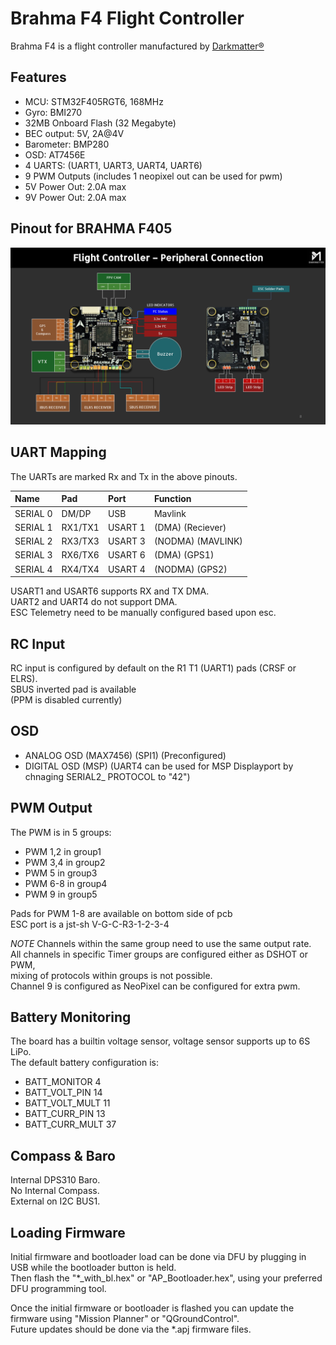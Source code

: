 
# Brahma F4 Flight Controller

Brahma F4 is a flight controller manufactured by [Darkmatter®](https://thedarkmatter.in)

## Features

- MCU: STM32F405RGT6, 168MHz
- Gyro: BMI270
- 32MB Onboard Flash (32 Megabyte)
- BEC output: 5V, 2A@4V
- Barometer: BMP280
- OSD: AT7456E
- 4 UARTS: (UART1, UART3, UART4, UART6)
- 9 PWM Outputs (includes 1 neopixel out can be used for pwm)
- 5V Power Out: 2.0A max
- 9V Power Out: 2.0A max



## Pinout for BRAHMA F405

![BrahmaF405](BRAHMA_F405-diagram.jpg "DM_BrahmaF4")



## UART Mapping

The UARTs are marked Rx and Tx in the above pinouts.

| Name     | Pad      | Port    |     Function        |
| :------- | :------- | :------ | :------------------ |
| SERIAL 0 | DM/DP    | USB     |  Mavlink            |
| SERIAL 1 | RX1/TX1  | USART 1 | (DMA)   (Reciever)  |
| SERIAL 2 | RX3/TX3  | USART 3 | (NODMA) (MAVLINK)       |
| SERIAL 3 | RX6/TX6 | USART 6| (DMA) (GPS1)      |
| SERIAL 4 | RX4/TX4  | USART 4 | (NODMA)   (GPS2)       |

USART1 and USART6 supports RX and TX DMA.  
UART2 and UART4 do not support DMA.  
ESC Telemetry need to be manually configured based upon esc.


## RC Input

 RC input is configured by default on the R1 T1 (UART1) pads (CRSF or ELRS).  
 SBUS inverted pad is available  
 (PPM is disabled currently)  


## OSD
- ANALOG OSD (MAX7456) (SPI1) (Preconfigured)  
- DIGITAL OSD (MSP)    (UART4 can be used for MSP Displayport by chnaging SERIAL2_
PROTOCOL to "42")  


## PWM Output

The PWM is in 5 groups:

- PWM 1,2 in group1
- PWM 3,4 in group2 
- PWM 5   in group3
- PWM 6-8 in group4
- PWM 9   in group5

 Pads for PWM 1-8 are available on bottom side of pcb  
 ESC port is a jst-sh V-G-C-R3-1-2-3-4  

*NOTE*
 Channels within the same group need to use the same output rate.  
 All channels in specific Timer groups are configured either as DSHOT or PWM,  
 mixing of protocols within groups is not possible.  
 Channel 9 is configured as NeoPixel can be configured for extra pwm.  


## Battery Monitoring

The board has a builtin voltage sensor, voltage sensor supports up to 6S LiPo.  
The default battery configuration is:  

- BATT_MONITOR 4
- BATT_VOLT_PIN 14
- BATT_VOLT_MULT 11
- BATT_CURR_PIN 13
- BATT_CURR_MULT 37


## Compass & Baro

 Internal DPS310 Baro.  
 No Internal Compass.  
 External on I2C BUS1.  


## Loading Firmware

 Initial firmware and bootloader load can be done via DFU by plugging in USB while the bootloader button is held.  
 Then flash the "*_with_bl.hex" or "AP_Bootloader.hex", using your preferred DFU programming tool.  

 Once the initial firmware or bootloader is flashed you can update the firmware using "Mission Planner" or "QGroundControl".  
 Future updates should be done via the *.apj firmware files.
